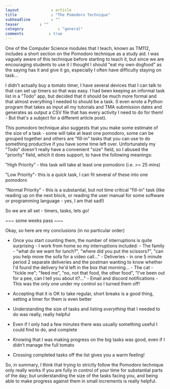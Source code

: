 ```yaml
---
layout              : article
title               : "The Pomodoro Technique"
subheadline         : ""
teaser         : ""
category               : "general"
comments           : true
---
```

One of the Computer Science modules that I teach, known as TM112, includes a short section on the
Pomodoro technique as a study aid. I was vaguely aware of this technique before starting to teach it,
but since we are encouraging students to use it I thought I should "eat my own dogfood" as the saying has it
and give it go, especially I often have difficulty staying on task…

I didn't actually buy a tomato timer, I have several devices that I can talk to that can set up timers
so that was easy. I had been keeping an informal task list in a "Todo" app, but decided that it should be
much more formal and that almost everything I needed to should be a task. (I even wrote a Python program
that takes as input all my tutorials and TMA submission dates and generates as output a CSV file that has
every activity I need to do for them! - But that's a subject for a different article post).

This pomodoro technique also suggests that you make some estimate of the size of a task - some will take
at least one pomodoro, some can be grouped together and others are "fill-in" tasks that you can use to do
something productive if you have some time left over. Unfortunately my "Todo" doesn't really have a convenient
"size" field, so I abused the "priority" field, which it does support, to have the following meanings:

"High Priority" - this task will take at least one pomodoro (i.e. >= 25 mins)

"Low Priority"- this is a quick task, I can fit several of these into one pomodoro

"Normal Priority" - this is a substantial, but not time critical "fill-in" task (like reading up on the
next block, or reading the user manual for some software or programming language - yes, I am that sad!)

So we are all set - timers, tasks, lets go!

\~~~ some weeks pass ~~~

Okay, so here are my conclusions (in no particular order)

*   Once you start counting them, the number of interruptions is quite surprising - I work from home so my interruptions included:
\- The family - "what do we want for lunch?", "where did you put the scissors?", "can you help move the sofa for a video call…"
\- Deliveries - in one 5 minute period 2 separate deliveries and the postman wanting to know whether I'd found the delivery he'd left in the box that morning…
\- The cat - "tickle me"; "feed me", "no, not that food, the other food", "I've been out for a pee, can I tell you about it?..."
\- Email and discord notifications - This was the only one under my control so I turned them off!

*   Accepting that it is OK to take regular, short breaks is a good thing, setting a timer for them is even better

*   Understanding the size of tasks and listing _everything_ that I needed to do was really, really helpful

*   Even if I only had a few minutes there was usually something useful I could find to do, and complete

*   Knowing that I was making progress on the big tasks was good, even if I didn’t manage the full tomato

*   Crossing completed tasks off the list gives you a warm feeling!


So, in summary, I think that trying to strictly follow the Pomodoro technique only really works if you are
fully in control of your time for substantial parts of the day; but understanding the size of the tasks facing you,
and being able to make progress against them in small increments is really helpful.
